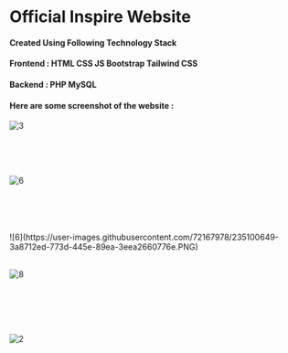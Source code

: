 # Official Inspire Website

#### Created Using Following Technology Stack

#### Frontend : HTML CSS JS Bootstrap Tailwind CSS <br />
#### Backend  : PHP MySQL

#### Here are some screenshot of the website : 


![3](https://user-images.githubusercontent.com/72167978/235100515-7453e979-5249-4ff9-b1e5-18edc30a4b36.PNG)
<br />
<br />


<br />
<br />

![6](https://user-images.githubusercontent.com/72167978/235100607-754980dd-97aa-4462-a0f4-338bbb073e97.PNG)


<br />
<br />


<br />
<br />
![6](https://user-images.githubusercontent.com/72167978/235100649-3a8712ed-773d-445e-89ea-3eea2660776e.PNG)

<br />
<br />

![8](https://user-images.githubusercontent.com/72167978/235100679-b5162d45-5c47-4541-98dd-24189edfb69e.PNG)

<br />
<br />


<br />
<br />


![2](https://user-images.githubusercontent.com/72167978/235100736-3845c6f1-accf-42a8-9017-40b96fb084bf.PNG)

